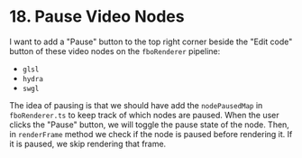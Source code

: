 # 18. Pause Video Nodes

I want to add a "Pause" button to the top right corner beside the "Edit code" button of these video nodes on the `fboRenderer` pipeline:

- `glsl`
- `hydra`
- `swgl`

The idea of pausing is that we should have add the `nodePausedMap` in `fboRenderer.ts` to keep track of which nodes are paused. When the user clicks the "Pause" button, we will toggle the pause state of the node. Then, in `renderFrame` method we check if the node is paused before rendering it. If it is paused, we skip rendering that frame.
